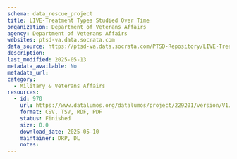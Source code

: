 ```yaml
---
schema: data_rescue_project 
title: LIVE-Treatment Types Studied Over Time
organization: Department of Veterans Affairs
agency: Department of Veterans Affairs
websites: ptsd-va.data.socrata.com
data_source: https://ptsd-va.data.socrata.com/PTSD-Repository/LIVE-Treatment-Types-Studied-Over-Time/w3mu-zy85
description: 
last_modified: 2025-05-13
metadata_available: No
metadata_url: 
category:
  - Military & Veterans Affairs 
resources:
  - id: 970
    url: https://www.datalumos.org/datalumos/project/229201/version/V1/view
    format: CSV, TSV, RDF, PDF
    status: Finished
    size: 0.0
    download_date: 2025-05-10
    maintainer: DRP, DL
    notes: 
---
```

